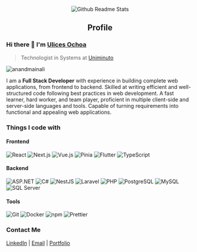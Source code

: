 <p align="center">
 <img src="https://github.com/user-attachments/assets/7713f678-f22b-4588-a3ce-eb28c5f8ce40" align="center" alt="Github Readme Stats" />
 <h2 align="center">Profile</h2>
</p>

### Hi there 👋 I'm [Ulices Ochoa](https://ulicesweb.com)
> Technologist in Systems at [Uniminuto](https://www.uniminuto.edu/)

<img src="https://komarev.com/ghpvc/?username=ulisesOchoa" alt="anandmainali" />

<div>
  <p>
    I am a <strong>Full Stack Developer</strong> with experience in building complete web applications, from frontend to backend. Skilled at writing efficient and well-structured code following best practices in web development. A fast learner, hard worker, and team player, proficient in multiple client-side and server-side languages and tools. Capable of turning requirements into functional and appealing web applications.
  </p>
</div>

<h3>Things I code with</h3>

<h4>Frontend</h4>
<p>
  <img alt="React" src="https://img.shields.io/badge/-React-45b8d8?style=flat-square&logo=react&logoColor=white" />
  <img alt="Next.js" src="https://img.shields.io/badge/-Next.js-000000?style=flat-square&logo=nextdotjs&logoColor=white" />
  <img alt="Vue.js" src="https://img.shields.io/badge/-Vue.js-4FC08D?style=flat-square&logo=vue-dot-js&logoColor=white" />
  <img alt="Pinia" src="https://img.shields.io/badge/-Pinia-FFD700?style=flat-square&logo=vue-dot-js&logoColor=white" />
  <img alt="Flutter" src="https://img.shields.io/badge/-Flutter-02569B?style=flat-square&logo=flutter&logoColor=white" />
  <img alt="TypeScript" src="https://img.shields.io/badge/-TypeScript-007ACC?style=flat-square&logo=typescript&logoColor=white" />
</p>

<h4>Backend</h4>
<p>
  <img alt="ASP.NET" src="https://img.shields.io/badge/-ASP.NET-5C2D91?style=flat-square&logo=dotnet&logoColor=white" />
  <img alt="C#" src="https://img.shields.io/badge/-C%23-239120?style=flat-square&logo=c-sharp&logoColor=white" />
  <img alt="NestJS" src="https://img.shields.io/badge/-NestJS-E0234E?style=flat-square&logo=nestjs&logoColor=white" />
  <img alt="Laravel" src="https://img.shields.io/badge/-Laravel-FF2D20?style=flat-square&logo=laravel&logoColor=white" />
  <img alt="PHP" src="https://img.shields.io/badge/-PHP-777BB4?style=flat-square&logo=php&logoColor=white" />
  <img alt="PostgreSQL" src="https://img.shields.io/badge/-PostgreSQL-336791?style=flat-square&logo=postgresql&logoColor=white" />
  <img alt="MySQL" src="https://img.shields.io/badge/-MySQL-4479A1?style=flat-square&logo=mysql&logoColor=white" />
  <img alt="SQL Server" src="https://img.shields.io/badge/-SQL%20Server-CC2927?style=flat-square&logo=microsoftsqlserver&logoColor=white" />
</p>

<h4>Tools</h4>
<p>
  <img alt="Git" src="https://img.shields.io/badge/-Git-F05032?style=flat-square&logo=git&logoColor=white" />
  <img alt="Docker" src="https://img.shields.io/badge/-Docker-46a2f1?style=flat-square&logo=docker&logoColor=white" />
  <img alt="npm" src="https://img.shields.io/badge/-NPM-CB3837?style=flat-square&logo=npm&logoColor=white" />
  <img alt="Prettier" src="https://img.shields.io/badge/-Prettier-F7B93E?style=flat-square&logo=prettier&logoColor=white" />
</p>

<h3>Contact Me</h3>
<p>
  <a href="https://www.linkedin.com/in/ulices-ochoa-parra/">LinkedIn</a> | 
  <a href="mailto:ulisesochoap@gmail.com">Email</a> | 
  <a href="https://ulicesweb.com">Portfolio</a>
</p>


